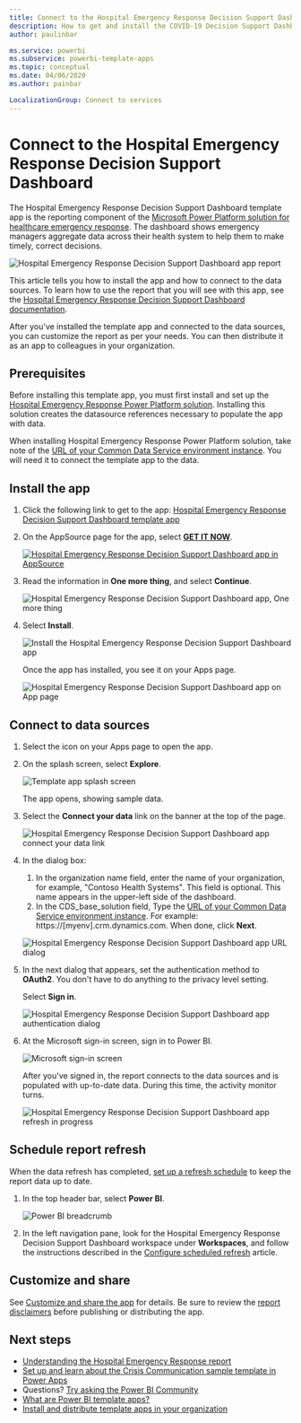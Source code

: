 ```yaml
---
title: Connect to the Hospital Emergency Response Decision Support Dashboard
description: How to get and install the COVID-19 Decision Support Dashboard for healthcare emergency template app, and how to connect to data
author: paulinbar

ms.service: powerbi
ms.subservice: powerbi-template-apps
ms.topic: conceptual
ms.date: 04/06/2020
ms.author: painbar

LocalizationGroup: Connect to services
---
```

# Connect to the Hospital Emergency Response Decision Support Dashboard
The Hospital Emergency Response Decision Support Dashboard template app is the reporting component of the [Microsoft Power Platform solution for healthcare emergency response](https://powerapps.microsoft.com/blog/emergency-response-solution-a-microsoft-power-platform-solution-for-healthcare-emergency-response/). The dashboard shows emergency managers aggregate data across their health system to help them to make timely, correct decisions.

![Hospital Emergency Response Decision Support Dashboard app report](media/service-connect-to-health-emergency-response/service-health-emergency-response-app-report.png)

This article tells  you how to install the app and how to connect to the data sources. To learn how to use the report that you will see with this app, see the [Hospital Emergency Response Decision Support Dashboard documentation](https://docs.microsoft.com/powerapps/sample-apps/emergency-response/deploy-configure#view-the-power-bi-dashboard).

After you've installed the template app and connected to the data sources, you can customize the report as per your needs. You can then distribute it as an app to colleagues in your organization.

## Prerequisites

Before installing this template app, you must first install and set up the [Hospital Emergency Response Power Platform solution](https://docs.microsoft.com/powerapps/sample-apps/emergency-response/deploy-configure). Installing this solution creates the datasource references necessary to populate the app with data.

When installing Hospital Emergency Response Power Platform solution, take note of the [URL of your Common Data Service environment instance](https://docs.microsoft.com/powerapps/sample-apps/emergency-response/deploy-configure#publish-the-power-bi-dashboard). You will need it to connect the template app to the data.

## Install the app

1. Click the following link to get to the app: [Hospital Emergency Response Decision Support Dashboard template app](https://appsource.microsoft.com/en-us/product/power-bi/pbi-contentpacks.powerapps_healthcare)

1. On the AppSource page for the app, select [**GET IT NOW**](https://appsource.microsoft.com/en-us/product/power-bi/pbi-contentpacks.powerapps_healthcare).

    [![Hospital Emergency Response Decision Support Dashboard app in AppSource](media/service-connect-to-health-emergency-response/service-health-emergency-response-app-appsource-get-it-now.png)](https://appsource.microsoft.com/en-us/product/power-bi/pbi-contentpacks.powerapps_healthcare)

1. Read the information in **One more thing**, and select **Continue**.

    ![Hospital Emergency Response Decision Support Dashboard app, One more thing](media/service-connect-to-health-emergency-response/service-health-emergency-response-1-more-thing.png)

1. Select **Install**. 

    ![Install the Hospital Emergency Response Decision Support Dashboard app](media/service-connect-to-health-emergency-response/service-health-emergency-response-select-install.png)

    Once the app has installed, you see it on your Apps page.

   ![Hospital Emergency Response Decision Support Dashboard app on App page](media/service-connect-to-health-emergency-response/service-health-emergency-response-app-apps-page-icon.png)

## Connect to data sources

1. Select the icon on your Apps page to open the app.

1. On the splash screen, select **Explore**.

   ![Template app splash screen](media/service-connect-to-health-emergency-response/service-health-emergency-response-app-splash-screen.png)

   The app opens, showing sample data.

1. Select the **Connect your data** link on the banner at the top of the page.

   ![Hospital Emergency Response Decision Support Dashboard app connect your data link](media/service-connect-to-health-emergency-response/service-health-emergency-response-app-connect-data.png)

1. In the dialog box:
   1. In the organization name field, enter the name of your organization, for example, "Contoso Health Systems". This field is optional. This name appears in the upper-left side of the dashboard.
   1. In the CDS_base_solution field, Type the [URL of your Common Data Service environment instance](https://docs.microsoft.com/powerapps/sample-apps/emergency-response/deploy-configure#publish-the-power-bi-dashboard). For example: https://[myenv].crm.dynamics.com. When done, click **Next**.

   ![Hospital Emergency Response Decision Support Dashboard app URL dialog](media/service-connect-to-health-emergency-response/service-health-emergency-response-app-url-dialog.png)

1. In the next dialog that appears, set the authentication method to **OAuth2**. You don't have to do anything to the privacy level setting.

   Select **Sign in**.

   ![Hospital Emergency Response Decision Support Dashboard app authentication dialog](media/service-connect-to-health-emergency-response/service-health-emergency-response-app-authentication-dialog.png)

1. At the Microsoft sign-in screen, sign in to Power BI.

   ![Microsoft sign-in screen](media/service-connect-to-health-emergency-response/service-health-emergency-response-app-microsoft-login.png)

   After you've signed in, the report connects to the data sources and is populated with up-to-date data. During this time, the activity monitor turns.

   ![Hospital Emergency Response Decision Support Dashboard app refresh in progress](media/service-connect-to-health-emergency-response/service-health-emergency-response-app-refresh-monitor.png)

## Schedule report refresh

When the data refresh has completed, [set up a refresh schedule](../connect-data/refresh-scheduled-refresh.md) to keep the report data up to date.

1. In the top header bar, select **Power BI**.

   ![Power BI breadcrumb](media/service-connect-to-health-emergency-response/service-health-emergency-response-app-powerbi-breadcrumb.png)

1. In the left navigation pane, look for the Hospital Emergency Response Decision Support Dashboard workspace under **Workspaces**, and follow the instructions described in the [Configure scheduled refresh](../connect-data/refresh-scheduled-refresh.md) article.

## Customize and share

See [Customize and share the app](../connect-data/service-template-apps-install-distribute.md#customize-and-share-the-app) for details. Be sure to review the [report disclaimers](../create-reports/sample-covid-19-us.md#disclaimers) before publishing or distributing the app.

## Next steps
* [Understanding the Hospital Emergency Response report](https://docs.microsoft.com/powerapps/sample-apps/emergency-response/deploy-configure#view-the-power-bi-dashboard)
* [Set up and learn about the Crisis Communication sample template in Power Apps](https://docs.microsoft.com/powerapps/maker/canvas-apps/sample-crisis-communication-app)
* Questions? [Try asking the Power BI Community](https://community.powerbi.com/)
* [What are Power BI template apps?](../connect-data/service-template-apps-overview.md)
* [Install and distribute template apps in your organization](../connect-data/service-template-apps-install-distribute.md)
